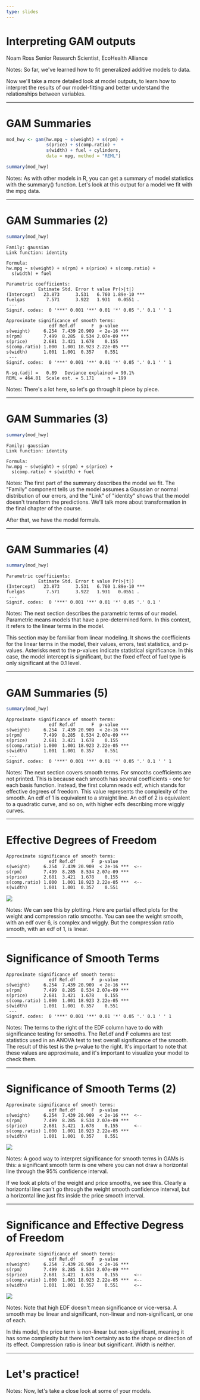 ```yaml
---
type: slides
---
```


# Interpreting GAM outputs

Noam Ross 
Senior Research Scientist, EcoHealth Alliance

Notes: So far, we've learned how to fit generalized additive models to data.  

Now we'll take a more detailed look at model outputs, to learn how to interpret the results of our model-fitting and better understand the relationships between variables.

---

# GAM Summaries

```r
mod_hwy <- gam(hw.mpg ~ s(weight) + s(rpm) + 
               s(price) + s(comp.ratio) +
               s(width) + fuel + cylinders,
               data = mpg, method = "REML")
```

```r
summary(mod_hwy)
```
Notes: As with other models in R, you can get a summary of model statistics with the summary() function.  Let's look at this output for a model we fit with the mpg data.

---

# GAM Summaries (2)

```r
summary(mod_hwy)
```

```out    
Family: gaussian
Link function: identity

Formula:
hw.mpg ~ s(weight) + s(rpm) + s(price) + s(comp.ratio) +
  s(width) + fuel
    
Parametric coefficients:
            Estimate Std. Error t value Pr(>|t|)
(Intercept)   23.873      3.531   6.760 1.89e-10 ***
fuelgas        7.571      3.922   1.931   0.0551 .
 ---
Signif. codes:  0 '***' 0.001 '**' 0.01 '*' 0.05 '.' 0.1 ' ' 1
    
Approximate significance of smooth terms:
                edf Ref.df      F  p-value
s(weight)     6.254  7.439 20.909  < 2e-16 ***
s(rpm)        7.499  8.285  8.534 2.07e-09 ***
s(price)      2.681  3.421  1.678    0.155
s(comp.ratio) 1.000  1.001 18.923 2.22e-05 ***
s(width)      1.001  1.001  0.357    0.551
 ---
Signif. codes:  0 '***' 0.001 '**' 0.01 '*' 0.05 '.' 0.1 ' ' 1
    
R-sq.(adj) =   0.89   Deviance explained = 90.1%
REML = 464.81  Scale est. = 5.171     n = 199
```
Notes: There's a lot here, so let's go through it piece by piece.

---

# GAM Summaries (3)

```r
summary(mod_hwy)
```

```out
Family: gaussian
Link function: identity

Formula:
hw.mpg ~ s(weight) + s(rpm) + s(price) +
  s(comp.ratio) + s(width) + fuel
```

Notes: The first part of the summary describes the model we fit. The "Family" component tells us the model assumes a Gaussian or normal distribution of our errors, and the "Link" of "identity" shows that the model doesn't transform the predictions. We'll talk more about transformation in the final chapter of the course. 

After that, we have the model formula.

---

# GAM Summaries (4)

```r
summary(mod_hwy)
``` 

```out    
Parametric coefficients:
            Estimate Std. Error t value Pr(>|t|)
(Intercept)   23.873      3.531   6.760 1.89e-10 ***
fuelgas        7.571      3.922   1.931   0.0551 .
 ---
Signif. codes:  0 '***' 0.001 '**' 0.01 '*' 0.05 '.' 0.1 '
```

Notes: The next section describes the parametric terms of our model. Parametric means models that have a pre-determined form.  In this context, it refers to the linear terms in the model. 

This section may be familiar from linear modeling. It shows the coefficients for the linear terms in the model, their values, errors, test statistics, and p-values.  Asterisks next to the p-values indicate statistical significance. In this case, the model intercept is significant, but the fixed effect of fuel type is only significant at the 0.1 level.

---

# GAM Summaries (5)

```r
summary(mod_hwy)
```  
    
```out
Approximate significance of smooth terms:
                edf Ref.df      F  p-value
s(weight)     6.254  7.439 20.909  < 2e-16 ***
s(rpm)        7.499  8.285  8.534 2.07e-09 ***
s(price)      2.681  3.421  1.678    0.155
s(comp.ratio) 1.000  1.001 18.923 2.22e-05 ***
s(width)      1.001  1.001  0.357    0.551
 ---
Signif. codes:  0 '***' 0.001 '**' 0.01 '*' 0.05 '.' 0.1 ' ' 1
```
Notes: The next section covers smooth terms.  For smooths coefficients are not printed.  This is because each smooth has several coefficients - one for each basis function.  Instead, the first column reads edf, which stands for effective degrees of freedom.  This value represents the complexity of the smooth.  An edf of 1 is equivalent to a straight line.  An edf of 2 is equivalent to a quadratic curve, and so on, with higher edfs describing more wiggly curves.

---

# Effective Degrees of Freedom

```out
Approximate significance of smooth terms:
                edf Ref.df      F  p-value
s(weight)     6.254  7.439 20.909  < 2e-16 ***  <--
s(rpm)        7.499  8.285  8.534 2.07e-09 ***
s(price)      2.681  3.421  1.678    0.155
s(comp.ratio) 1.000  1.001 18.923 2.22e-05 ***  <--
s(width)      1.001  1.001  0.357    0.551      
```
![](https://github.com/flor14/gams-in-r-course/blob/master/images/edf-1.png?raw=true)


Notes: We can see this by plotting.  Here are partial effect plots for the weight and compression ratio smooths. You can see the weight smooth, with an edf over 6, is complex and wiggly.  But the compression ratio smooth, with an edf of 1, is linear.

---

# Significance of Smooth Terms

```out
Approximate significance of smooth terms:
                edf Ref.df      F  p-value
s(weight)     6.254  7.439 20.909  < 2e-16 ***
s(rpm)        7.499  8.285  8.534 2.07e-09 ***
s(price)      2.681  3.421  1.678    0.155
s(comp.ratio) 1.000  1.001 18.923 2.22e-05 ***
s(width)      1.001  1.001  0.357    0.551
 ---
Signif. codes:  0 '***' 0.001 '**' 0.01 '*' 0.05 '.' 0.1 ' ' 1
```

Notes: The terms to the right of the EDF column have to do with significance testing for smooths. The Ref.df and F columns are test statistics used in an ANOVA test to test overall significance of the smooth.  The result of this test is the p-value to the right.  It's important to note that these values are approximate, and it's important to visualize your model to check them.

---

# Significance of Smooth Terms (2)

```out
Approximate significance of smooth terms:
                edf Ref.df      F  p-value
s(weight)     6.254  7.439 20.909  < 2e-16 ***  <--
s(rpm)        7.499  8.285  8.534 2.07e-09 ***  
s(price)      2.681  3.421  1.678    0.155      <--
s(comp.ratio) 1.000  1.001 18.923 2.22e-05 ***
s(width)      1.001  1.001  0.357    0.551      
```
![](https://github.com/flor14/gams-in-r-course/blob/master/images/signif-1.png?raw=true)

Notes: A good way to interpret significance for smooth terms in GAMs is this: a significant smooth term is one where you can not draw a horizontal line through the 95% confidence interval.

If we look at plots of the weight and price smooths, we see this. Clearly a horizontal line can't go through the weight smooth confidence interval, but a horizontal line just fits inside the price smooth interval.

---

# Significance and Effective Degress of Freedom

```out
Approximate significance of smooth terms:
                edf Ref.df      F  p-value
s(weight)     6.254  7.439 20.909  < 2e-16 ***  
s(rpm)        7.499  8.285  8.534 2.07e-09 ***  
s(price)      2.681  3.421  1.678    0.155      <--
s(comp.ratio) 1.000  1.001 18.923 2.22e-05 ***  <--
s(width)      1.001  1.001  0.357    0.551      <--
```
    
![](https://github.com/flor14/gams-in-r-course/blob/master/images/signif2-1.png?raw=true)

Notes: Note that high EDF doesn't mean significance or vice-versa. A smooth may be linear and significant, non-linear and non-significant, or one of each.  

In this model, the price term is non-linear but non-significant, meaning it has some complexity but there isn't certainty as to the shape or direction of its effect.  Compression ratio is linear but significant.  Width is neither.

---

# Let's practice!

Notes: Now, let's take a close look at some of your models.






















